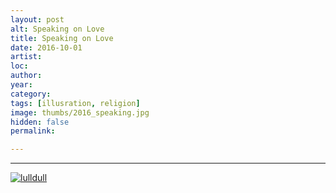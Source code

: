 ```yaml
---
layout: post
alt: Speaking on Love
title: Speaking on Love
date: 2016-10-01
artist: 
loc: 
author: 
year: 
category: 
tags: [illusration, religion]
image: thumbs/2016_speaking.jpg
hidden: false
permalink:

---
```






---


<div class="post_image">
	<a href="{{ site.baseurl }}/images/posts/2016_speaking/001.jpg" target="_blank">
	<img src="{{ site.baseurl }}/images/posts/2016_speaking/001.jpg" alt="lulldull"></a>
</div>
